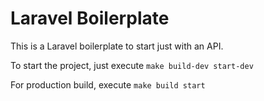 # Laravel Boilerplate

This is a Laravel boilerplate to start just with an API.

To start the project, just execute `make build-dev start-dev`

For production build, execute `make build start`
